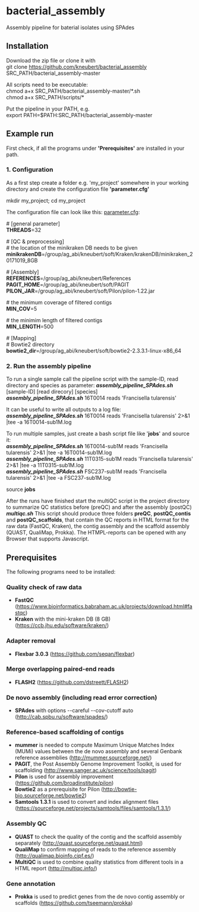 # bacterial_assembly
Assembly pipeline for baterial isolates using SPAdes

## Installation
Download the zip file or clone it with    
git clone https://github.com/kneubert/bacterial_assembly SRC_PATH/bacterial_assembly-master  

All scripts need to be executable:  
chmod a+x SRC_PATH/bacterial_assembly-master/\*.sh  
chmod a+x SRC_PATH/scripts/\*  

Put the pipeline in your PATH, e.g.   
export PATH=$PATH:SRC_PATH/bacterial_assembly-master 

## Example run
First check, if all the programs under **'Prerequisites'** are installed in your path.

### **1. Configuration**
As a first step create a folder e.g. 'my_project' somewhere in your working directory and create the configuration file **'parameter.cfg'**   

mkdir my_project; cd my_project  

The configuration file can look like this: [parameter.cfg](https://raw.githubusercontent.com/kneubert/bacterial_assembly/master/example/parameter.cfg):

\# [general parameter]   
**THREADS**=32   

\# [QC & preprocessing]   
\# the location of the minikraken DB needs to be given 
**minikrakenDB**=/group/ag_abi/kneubert/soft/Kraken/krakenDB/minikraken_20171019_8GB

\# [Assembly]   
**REFERENCES**=/group/ag_abi/kneubert/References   
**PAGIT_HOME**=/group/ag_abi/kneubert/soft/PAGIT   
**PILON_JAR**=/group/ag_abi/kneubert/soft/Pilon/pilon-1.22.jar   

\# the minimum coverage of filtered contigs   
**MIN_COV**=5   

\# the minimim length of filtered contigs   
**MIN_LENGTH**=500   

\# [Mapping]   
\# Bowtie2 directory   
**bowtie2_dir**=/group/ag_abi/kneubert/soft/bowtie2-2.3.3.1-linux-x86_64   

### **2. Run the assembly pipeline**
To run a single sample call the pipeline script with the sample-ID, read directory and species as parameter:
***assembly_pipeline_SPAdes.sh*** [sample-ID] [read direcory] [species]   
***assembly_pipeline_SPAdes.sh*** 16T0014 reads 'Francisella tularensis'   

It can be useful to write all outputs to a log file:   
***assembly_pipeline_SPAdes.sh*** 16T0014 reads 'Francisella tularensis' 2>&1 |tee -a 16T0014-sub1M.log   

To run multiple samples, just create a bash script file like '**jobs**' and source it:   
***assembly_pipeline_SPAdes.sh*** 16T0014-sub1M reads 'Francisella tularensis' 2>&1 |tee -a 16T0014-sub1M.log   
***assembly_pipeline_SPAdes.sh*** 11T0315-sub1M reads 'Francisella tularensis' 2>&1 |tee -a 11T0315-sub1M.log   
***assembly_pipeline_SPAdes.sh*** FSC237-sub1M reads 'Francisella tularensis' 2>&1 |tee -a FSC237-sub1M.log   

source **jobs**   

After the runs have finished start the multiQC script in the project directory to summarize QC statistics before (preQC) and after the assembly (postQC)
***multiqc.sh***
This script should produce three folders **preQC**, **postQC_contis** and **postQC_scaffolds**, that contain the QC reports in HTML format for the raw data (FastQC, Kraken), the contig assembly and the scaffold assembly (QUAST, QualiMap, Prokka). The HTMPL-reports can be opened with any Browser that supports Javascript.

## Prerequisites
The following programs need to be installed:
### Quality check of raw data
* **FastQC** (https://www.bioinformatics.babraham.ac.uk/projects/download.html#fastqc)
* **Kraken** with the mini-kraken DB (8 GB) (https://ccb.jhu.edu/software/kraken/)

### Adapter removal
* **Flexbar 3.0.3** (https://github.com/seqan/flexbar)

### Merge overlapping paired-end reads
* **FLASH2** (https://github.com/dstreett/FLASH2)

### De novo assembly (including read error correction)
* **SPAdes** with options --careful --cov-cutoff auto (http://cab.spbu.ru/software/spades/)

### Reference-based scaffolding of contigs
* **mummer** is needed to compute Maximum Unique Matches Index (MUMi) values between the de novo assembly and several Genbank reference assemblies (http://mummer.sourceforge.net/)
* **PAGIT**, the Post Assembly Genome Improvement Toolkit, is used for scaffolding (http://www.sanger.ac.uk/science/tools/pagit)
* **Pilon** is used for assembly improvement (https://github.com/broadinstitute/pilon)
* **Bowtie2** as a prerequisite for Pilon (http://bowtie-bio.sourceforge.net/bowtie2)
* **Samtools 1.3.1** is used to convert and index alignment files (https://sourceforge.net/projects/samtools/files/samtools/1.3.1/)

### Assembly QC
* **QUAST** to check the quality of the contig and the scaffold assembly separately (http://quast.sourceforge.net/quast.html)
* **QualiMap** to confirm mapping of reads to the reference assembly (http://qualimap.bioinfo.cipf.es/)
* **MultiQC** is used to combine quality statistics from different tools in a HTML report (http://multiqc.info/)

### Gene annotation
* **Prokka** is used to predict genes from the de novo contig assembly or scaffolds (https://github.com/tseemann/prokka)

